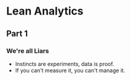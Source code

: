 # Lean Analytics

## Part 1

### We're all Liars

- Instincts are experiments, data is proof.
- If you can't measure it, you can't manage it.